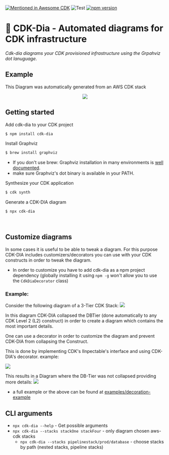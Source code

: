 [![Mentioned in Awesome CDK](https://awesome.re/mentioned-badge.svg)](https://github.com/kolomied/awesome-cdk)
![Test](https://github.com/pistazie/cdk-dia/workflows/Test/badge.svg)
[![npm version](https://badge.fury.io/js/cdk-dia.svg)](https://badge.fury.io/js/cdk-dia)

# 🎡 CDK-Dia - Automated diagrams for CDK infrastructure

_Cdk-dia diagrams your CDK provisioned infrastructure using the Grpahviz dot lanuguage._

## Example

This Diagram was automatically generated from an AWS CDK stack
<p align="center">
    <img src="docs/diagram.png" />
</p>

## Getting started
Add cdk-dia to your CDK project
```sh
$ npm install cdk-dia
```

Install Graphviz
```sh
$ brew install graphviz
```
* If you don't use brew: Graphviz installation in many environments is [well documented](https://graphviz.org/download/).
* make sure Graphviz's dot binary is available in your PATH.
  
Synthesize your CDK application
```sh
$ cdk synth
```

Generate a CDK-DIA diagram
```sh
$ npx cdk-dia
```
<br/>

## Customize diagrams

In some cases it is useful to be able to tweak a diagram. For this purpose CDK-DIA includes customizers/decorators
you can use with your CDK constructs in order to tweak the diagram.

* In order to customize you have to add cdk-dia as a npm project dependency (globally installing it using `npm -g` won't allow you to use the `CdkDiaDecorator` class)

### Example:
Consider the following diagram of a 3-Tier CDK Stack:
<img src="docs/decorator_example_collapsed.png" />

In this diagram CDK-DIA collapsed the DBTier (done automatically to any CDK Level 2 (L2) construct) in order to
create a diagram which contains the most important details.

One can use a decorator in order to customize the diagram and prevent CDK-DIA from collapsing the Construct.

This is done by implementing CDK's IInpectable's interface and using CDK-DIA's decorator. example:

<img src="docs/decoration_example_diff.png" />

This results in a Diagram where the DB-Tier was not collapsed providing more details:
<img src="docs/decorator_example_non-collapsed.png" />

* a full example or the above can be found at [examples/decoration-example](examples/decoration-example)

## CLI arguments
* ```npx cdk-dia --help``` - Get possible arguments
* ```npx cdk-dia --stacks stackOne stackFour``` - only diagram chosen aws-cdk stacks
    * ```npx cdk-dia --stacks pipelinestack/prod/database``` - choose stacks by path (nested stacks, pipeline stacks)
